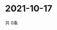 # 2021-10-17
  共 0条

  <!-- BEGIN -->
  <!-- 最后更新时间Sun Oct 17 2021 23:03:10 GMT+0000 (Coordinated Universal Time) -->
  
  <!-- END -->
  
  